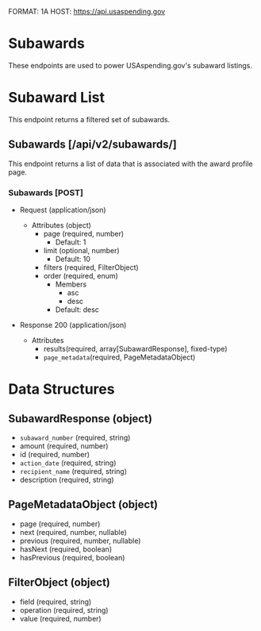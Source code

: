 FORMAT: 1A
HOST: https://api.usaspending.gov

# Subawards

These endpoints are used to power USAspending.gov's subaward listings.

# Subaward List

This endpoint returns a filtered set of subawards.

## Subawards [/api/v2/subawards/]

This endpoint returns a list of data that is associated with the award profile page.

### Subawards [POST]

+ Request (application/json)
    + Attributes (object)
        + page (required, number)
            + Default: 1
        + limit (optional, number)
            + Default: 10
        + filters (required, FilterObject)
        + order (required, enum)
            + Members
                + asc
                + desc 
            + Default: desc
            
+ Response 200 (application/json)
    + Attributes
        + results(required, array[SubawardResponse], fixed-type)
        + `page_metadata`(required, PageMetadataObject)

# Data Structures

## SubawardResponse (object)
+ `subaward_number` (required, string)
+ amount (required, number)
+ id (required, number)
+ `action_date` (required, string)
+ `recipient_name` (required, string)
+ description (required, string)

## PageMetadataObject (object)
+ page (required, number)
+ next (required, number, nullable)
+ previous (required, number, nullable)
+ hasNext (required, boolean)
+ hasPrevious (required, boolean)

## FilterObject (object)
+ field (required, string)
+ operation (required, string)
+ value (required, number)
